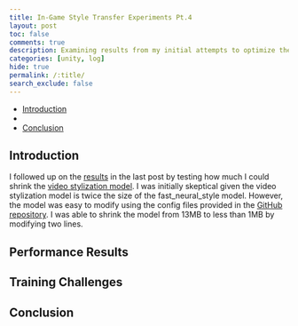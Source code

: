 ```yaml
---
title: In-Game Style Transfer Experiments Pt.4
layout: post
toc: false
comments: true
description: Examining results from my initial attempts to optimize the few-shot video stylization model.
categories: [unity, log]
hide: true
permalink: /:title/
search_exclude: false
---
```


* [Introduction](#introduction)
* [](#)
* [Conclusion](#conclusion)

## Introduction

I followed up on the [results](https://christianjmills.com/In-Game-Style-Transfer-Experiments-3/#using-a-smaller-model) in the last post by testing how much I could shrink the [video stylization model](https://christianjmills.com/In-Game-Style-Transfer-Experiments-1/#video-stylization-model). I was initially skeptical given the video stylization model is twice the size of the fast_neural_style model. However, the model was easy to modify using the config files provided in the [GitHub repository](https://github.com/OndrejTexler/Few-Shot-Patch-Based-Training). I was able to shrink the model from 13MB to less than 1MB by modifying two lines.





## Performance Results



## Training Challenges





## Conclusion


